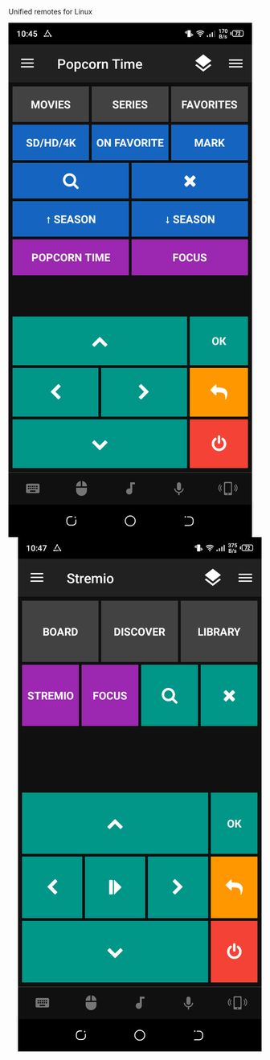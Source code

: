 Unified remotes for Linux

<p >
  <img align="left" src="https://raw.githubusercontent.com/varlesh/unified-remotes/main/PopcornTimeMPV/Screenshot.png" alt="screenshot"/><img align="right" src="https://raw.githubusercontent.com/varlesh/unified-remotes/main/Stremio/Screenshot.png" alt="screenshot"/>
</p>
